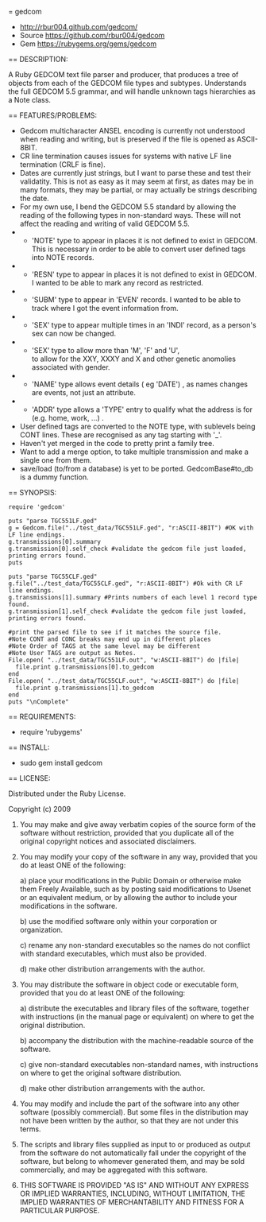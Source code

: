 = gedcom

* http://rbur004.github.com/gedcom/
* Source https://github.com/rbur004/gedcom
* Gem https://rubygems.org/gems/gedcom

== DESCRIPTION:

A Ruby GEDCOM text file parser and producer, that produces a tree of objects from each of the GEDCOM file types and subtypes. Understands the full GEDCOM 5.5 grammar, and will handle unknown tags hierarchies as a Note class.
 
 
== FEATURES/PROBLEMS:

* Gedcom multicharacter ANSEL encoding is currently not understood when reading and writing, but is preserved if the file is opened as ASCII-8BIT.
* CR line termination causes issues for systems with native LF line termination (CRLF is fine).
* Dates are currently just strings, but I want to parse these and test their validatity. 
  This is not as easy as it may seem at first, as dates may be in many formats, 
  they may be partial, or may actually be strings describing the date. 
* For my own use, I bend the GEDCOM 5.5 standard by allowing the reading of the following types in non-standard ways. 
  These will not affect the reading and writing of valid GEDCOM 5.5.
* * 'NOTE' type to appear in places it is not defined to exist in GEDCOM.
           This is necessary in order to be able to convert user defined tags into NOTE records.
* * 'RESN' type to appear in places it is not defined to exist in GEDCOM.
           I wanted to be able to mark any record as restricted.
* * 'SUBM' type to appear in 'EVEN' records.
           I wanted to be able to track where I got the event information from.
* * 'SEX' type to appear multiple times in an 'INDI' record,
          as a person's sex can now be changed.
* * 'SEX' type to allow more than 'M', 'F' and 'U',  
          to allow for the XXY, XXXY and X and other genetic anomolies associated with gender.
* * 'NAME' type allows event details ( eg 'DATE') , 
           as names changes are events, not just an attribute.
* * 'ADDR' type allows a 'TYPE' entry 
           to qualify what the address is for (e.g. home, work, ...) .
* User defined tags are converted to the NOTE type, with sublevels being CONT lines.
  These are recognised as any tag starting with '_'. 
* Haven't yet merged in the code to pretty print a family tree.
* Want to add a merge option, to take multiple transmission and make a single one from them.
* save/load (to/from a database) is yet to be ported. GedcomBase#to_db is a dummy function.

== SYNOPSIS:

	require 'gedcom'

	puts "parse TGC551LF.ged"
	g = Gedcom.file("../test_data/TGC551LF.ged", "r:ASCII-8BIT") #OK with LF line endings.
	g.transmissions[0].summary
	g.transmission[0].self_check #validate the gedcom file just loaded, printing errors found.
	puts 

	puts "parse TGC55CLF.ged"
	g.file("../test_data/TGC55CLF.ged", "r:ASCII-8BIT") #Ok with CR LF line endings.
	g.transmissions[1].summary #Prints numbers of each level 1 record type found.
	g.transmission[1].self_check #validate the gedcom file just loaded, printing errors found.

	#print the parsed file to see if it matches the source file.
	#Note CONT and CONC breaks may end up in different places
	#Note Order of TAGS at the same level may be different
	#Note User TAGS are output as Notes.
	File.open( "../test_data/TGC551LF.out", "w:ASCII-8BIT") do |file|
	  file.print g.transmissions[0].to_gedcom
	end
	File.open( "../test_data/TGC55CLF.out", "w:ASCII-8BIT") do |file|
	  file.print g.transmissions[1].to_gedcom
	end
	puts "\nComplete"


== REQUIREMENTS:

* require 'rubygems'

== INSTALL:

* sudo gem install gedcom

== LICENSE:

Distributed under the Ruby License.

Copyright (c) 2009

1. You may make and give away verbatim copies of the source form of the
   software without restriction, provided that you duplicate all of the
   original copyright notices and associated disclaimers.

2. You may modify your copy of the software in any way, provided that
   you do at least ONE of the following:

     a) place your modifications in the Public Domain or otherwise
        make them Freely Available, such as by posting said
  modifications to Usenet or an equivalent medium, or by allowing
  the author to include your modifications in the software.

     b) use the modified software only within your corporation or
        organization.

     c) rename any non-standard executables so the names do not conflict
  with standard executables, which must also be provided.

     d) make other distribution arrangements with the author.

3. You may distribute the software in object code or executable
   form, provided that you do at least ONE of the following:

     a) distribute the executables and library files of the software,
  together with instructions (in the manual page or equivalent)
  on where to get the original distribution.

     b) accompany the distribution with the machine-readable source of
  the software.

     c) give non-standard executables non-standard names, with
        instructions on where to get the original software distribution.

     d) make other distribution arrangements with the author.

4. You may modify and include the part of the software into any other
   software (possibly commercial).  But some files in the distribution
   may not have been written by the author, so that they are not under this terms.

5. The scripts and library files supplied as input to or produced as 
   output from the software do not automatically fall under the
   copyright of the software, but belong to whomever generated them, 
   and may be sold commercially, and may be aggregated with this
   software.

6. THIS SOFTWARE IS PROVIDED "AS IS" AND WITHOUT ANY EXPRESS OR
   IMPLIED WARRANTIES, INCLUDING, WITHOUT LIMITATION, THE IMPLIED
   WARRANTIES OF MERCHANTABILITY AND FITNESS FOR A PARTICULAR
   PURPOSE.
